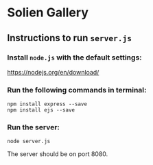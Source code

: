 # Solien Gallery

## Instructions to run `server.js`

### Install `node.js` with the default settings:
https://nodejs.org/en/download/

### Run the following commands in terminal:
`npm install express --save` <br />
`npm install ejs --save`

### Run the server:
`node server.js`

The server should be on port 8080.